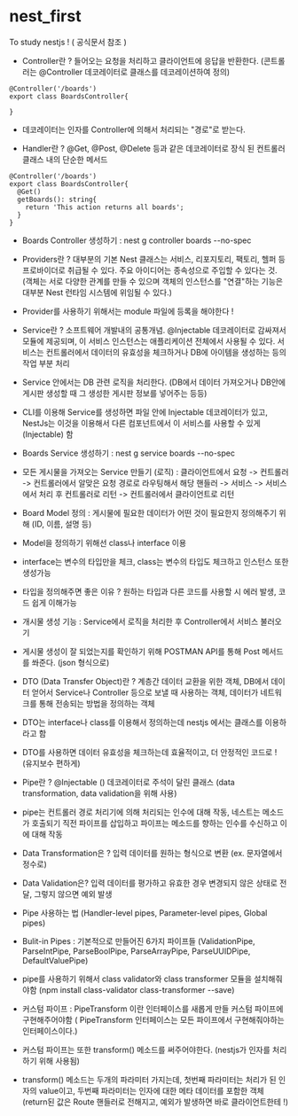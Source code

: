 # nest_first
To study nestjs ! ( 공식문서 참조 )

- Controller란 ? 들어오는 요청을 처리하고 클라이언트에 응답을 반환한다.
(콘트롤러는 @Controller 데코레이터로 클래스를 데코레이션하여 정의)

```
@Controller('/boards')
export class BoardsController{

}
```

- 데코레이터는 인자를 Controller에 의해서 처리되는 "경로"로 받는다.

- Handler란 ? @Get, @Post, @Delete 등과 같은 데코레이터로 장식 된
컨트롤러 클래스 내의 단순한 메서드

```
@Controller('/boards')
export class BoardsController{
  @Get()
  getBoards(): string{
    return 'This action returns all boards';
  }
}
```

- Boards Controller 생성하기 : nest g controller boards --no-spec

- Providers란 ? 대부분의 기본 Nest 클래스는 서비스, 리포지토리, 팩토리, 헬퍼 등
프로바이더로 취급될 수 있다. 주요 아이디어는 종속성으로 주입할 수 있다는 것.
(객체는 서로 다양한 관계를 만들 수 있으며 객체의 인스턴스를 "연결"하는 기능은
대부분 Nest 런타임 시스템에 위임될 수 있다.)

- Provider를 사용하기 위해서는 module 파일에 등록을 해야한다 !

- Service란 ? 소프트웨어 개발내의 공통개념. @Injectable 데코레이터로 감싸져서
모듈에 제공되며, 이 서비스 인스턴스는 애플리케이션 전체에서 사용될 수 있다. 
서비스는 컨트롤러에서 데이터의 유효성을 체크하거나 DB에 아이템을 생성하는 등의 
작업 부분 처리

- Service 안에서는 DB 관련 로직을 처리한다. (DB에서 데이터 가져오거나
DB안에 게시판 생성할 때 그 생성한 게시판 정보를 넣어주는 등등)

- CLI를 이용해 Service를 생성하면 파일 안에 Injectable 데코레이터가 있고, 
NestJs는 이것을 이용해서 다른 컴포넌트에서 이 서비스를 사용할 수 있게(Injectable) 함

- Boards Service 생성하기 : nest g service boards --no-spec

- 모든 게시물을 가져오는 Service 만들기 (로직) : 클라이언트에서 요청 -> 컨트롤러 ->
컨트롤러에서 알맞은 요청 경로로 라우팅해서 해당 핸들러 -> 서비스 -> 서비스에서 처리 후
컨트롤러로 리턴 -> 컨트롤러에서 클라이언트로 리턴

- Board Model 정의 : 게시물에 필요한 데이터가 어떤 것이 필요한지 정의해주기 위해 (ID, 이름, 설명 등)

- Model을 정의하기 위해선 class나 interface 이용

- interface는 변수의 타입만을 체크, class는 변수의 타입도 체크하고 인스턴스 또한 생성가능

- 타입을 정의해주면 좋은 이유 ? 원하는 타입과 다른 코드를 사용할 시 에러 발생, 코드 쉽게 이해가능

- 개시물 생성 기능 : Service에서 로직을 처리한 후 Controller에서 서비스 불러오기

- 게시물 생성이 잘 되었는지를 확인하기 위해 POSTMAN API를 통해 Post 메서드를 쏴준다. (json 형식으로)

- DTO (Data Transfer Object)란 ? 계층간 데이터 교환을 위한 객체, 
DB에서 데이터 얻어서 Service나 Controller 등으로 보낼 때 사용하는 객체, 
데이터가 네트워크를 통해 전송되는 방법을 정의하는 객체

- DTO는 interface나 class를 이용해서 정의하는데 nestjs 에서는 클래스를 이용하라고 함

- DTO를 사용하면 데이터 유효성을 체크하는데 효율적이고, 더 안정적인 코드로 ! (유지보수 편하게)

- Pipe란 ? @Injectable () 데코레이터로 주석이 달린 클래스 (data transformation, data validation을 위해 사용)

- pipe는 컨트롤러 경로 처리기에 의해 처리되는 인수에 대해 작동, 네스트는 메소드가 호출되기 직전 파이프를 삽입하고 
파이프는 메소드를 향하는 인수를 수신하고 이에 대해 작동

- Data Transformation은 ? 입력 데이터를 원하는 형식으로 변환 (ex. 문자열에서 정수로)

- Data Validation은? 입력 데이터를 평가하고 유효한 경우 변경되지 않은 상태로 전달, 그렇지 않으면 예외 발생

- Pipe 사용하는 법 (Handler-level pipes, Parameter-level pipes, Global pipes)

- Bulit-in Pipes : 기본적으로 만들어진 6가지 파이프들 
(ValidationPipe, ParseIntPipe, ParseBoolPipe, ParseArrayPipe, ParseUUIDPipe, DefaultValuePipe)

- pipe를 사용하기  위해서 class validator와 class transformer 모듈을 설치해줘야함
(npm install class-validator class-transformer --save)

- 커스텀 파이프 : PipeTransform 이란 인터페이스를 새롭게 만들 커스텀 파이프에 구현해주어야함 (
PipeTransform 인터페이스는 모든 파이프에서 구현해줘야하는 인터페이스이다.)

- 커스텀 파이프는 또한 transform() 메소드를 써주어야한다. (nestjs가 인자를 처리하기 위해 사용됨)

- transform() 메소드는 두개의 파라미터 가지는데, 첫번째 파라미터는 처리가 된 인자의 value이고, 
두번째 파라미터는 인자에 대한 메타 데이터를 포함한 객체 (return된 값은 Route 핸들러로 전해지고, 예외가 발생하면 바로 클라이언트한테 !)
